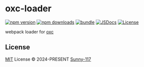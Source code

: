 # oxc-loader

[![npm version][npm-version-src]][npm-version-href]
[![npm downloads][npm-downloads-src]][npm-downloads-href]
[![bundle][bundle-src]][bundle-href]
[![JSDocs][jsdocs-src]][jsdocs-href]
[![License][license-src]][license-href]

webpack loader for [oxc](https://github.com/oxc-project/oxc)

## License

[MIT](./LICENSE) License © 2024-PRESENT [Sunny-117](https://github.com/Sunny-117)

<!-- Badges -->

[npm-version-src]: https://img.shields.io/npm/v/oxc-loader?style=flat&colorA=080f12&colorB=1fa669
[npm-version-href]: https://npmjs.com/package/oxc-loader
[npm-downloads-src]: https://img.shields.io/npm/dm/oxc-loader?style=flat&colorA=080f12&colorB=1fa669
[npm-downloads-href]: https://npmjs.com/package/oxc-loader
[bundle-src]: https://img.shields.io/bundlephobia/minzip/oxc-loader?style=flat&colorA=080f12&colorB=1fa669&label=minzip
[bundle-href]: https://bundlephobia.com/result?p=oxc-loader
[license-src]: https://img.shields.io/github/license/Sunny-117/oxc-loader.svg?style=flat&colorA=080f12&colorB=1fa669
[license-href]: https://github.com/Sunny-117/oxc-loader/blob/main/LICENSE
[jsdocs-src]: https://img.shields.io/badge/jsdocs-reference-080f12?style=flat&colorA=080f12&colorB=1fa669
[jsdocs-href]: https://www.jsdocs.io/package/oxc-loader
